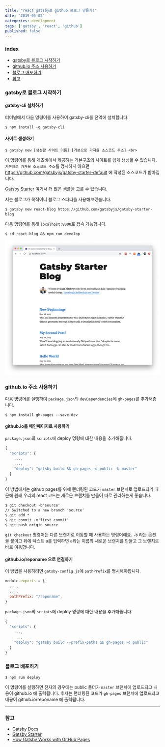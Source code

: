 ```yaml
---
title: "react gatsby로 github 블로그 만들기!"
date: "2019-05-02"
categories: development
tags: ['gatsby', 'react', 'github']
published: false
---
```


### index

- [gatsby로 블로그 시작하기](#gatsby로-블로그-시작하기)
- [github.io 주소 사용하기](#githubio-주소-사용하기)
- [블로그 배포하기](#블로그-배포하기)
- [참고](#참고)


### gatsby로 블로그 시작하기

#### gatsby-cli 설치하기
터미널에서 다음 명령어를 사용하여 gatsby-cli를 전역에 설치합니다.

``` shell
$ npm install -g gatsby-cli
```

#### 사이트 생성하기

``` shell
$ gatsby new [생성할 사이트 이름] [기본으로 가져올 소스코드 주소] <br>
```

이 명령어를 통해 개츠비에서 제공하는 기본구조의 사이트를 쉽게 생성할 수 있습니다.
`기본으로 가져올 소스코드 주소`를 명시하지 않으면 https://github.com/gatsbyjs/gatsby-starter-default 에 작성된 소스코드가 받아집니다.

[Gatsby Starter][gatsby-starter] 여기서 더 많은 샘플을 고를 수 있습니다.

저는 블로그가 목적이니 블로그 스타터를 사용해보겠습니다.


``` shell
$ gatsby new react-blog https://github.com/gatsbyjs/gatsby-starter-blog
```

다음 명령어를 통해 `localhost:8000`로 접속 가능합니다.

``` shell
$ cd react-blog && npm run develop
```

![preview of blog](./gatsby-blog1-1.png)


### github.io 주소 사용하기

다음 명령어를 실행하여 `package.json`의 `devDependencies`에 `gh-pages`를 추가해줍니다.

``` shell
$ npm install gh-pages --save-dev
```

#### github.io를 메인페이지로 사용하기

`package.json`의 `scripts`에 deploy 명령에 대한 내용을 추가해줍니다.

``` javascript
{
  "scripts": {
    ...,
    ...,
    "deploy": "gatsby build && gh-pages -d public -b master"
  }
}
```

이 방법에서는 github pages를 위해 랜더링된 코드가 `master` 브랜치로 업로드되기 때문에 원래 우리의 react 코드는 새로운 브랜치를 만들어 따로 관리하는게 좋습니다.

``` shell
$ git checkout -b'source'
// Switched to a new branch 'source'
$ git add *
$ git commit -m'first commit'
$ git push origin source
```

`git checkout` 명령어는 다른 브랜치로 이동할 때 사용하는 명령어예요.
`-b` 라는 옵션을 붙이고 뒤에 텍스트 a를 입력하면 a라는 이름의 새로운 브랜치를 만들고 그 브랜치로 바로 이동합니다.


#### github.io/reponame 으로 연결하기

이 방법을 사용하려면 `gatsby-config.js`에 `pathPrefix`를 명시해야합니다.

``` javascript
module.exports = {
  ...,
  ...,
  pathPrefix: "/reponame",
}
```

`package.json`의 `scripts`에 deploy 명령에 대한 내용을 추가해줍니다.

``` javascript
{
  "scripts": {
    ...,
    ...,
    "deploy": "gatsby build --prefix-paths && gh-pages -d public"
  }
}
```


### 블로그 배포하기

``` shell
$ npm run deploy
```

이 명령어를 실행하면 전자의 경우에는 public 폴더가 `master` 브랜치에 업로드되고 내용이 github.io 에 출력됩니다.
후자는 랜더링된 코드가 `gh-pages` 브랜치에 업로드되고 내용이 github.io/reponame 에 출력됩니다.

---

### 참고

- [Gatsby Docs][gatsby-docs] <br>
- [Gatsby Starter][gatsby-starter] <br>
- [How Gatsby Works with GitHub Pages][gatsby-gh-pages]


[gatsby-docs]: https://www.gatsbyjs.org/docs/quick-start
[gatsby-starter]: https://www.gatsbyjs.org/starters/?v=2
[gatsby-gh-pages]: https://www.gatsbyjs.org/docs/how-gatsby-works-with-github-pages/
